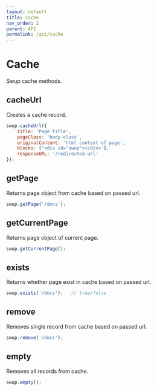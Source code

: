 ```yaml
---
layout: default
title: Cache
nav_order: 2
parent: API
permalink: /api/cache
---
```


# Cache
Swup cache methods.

## cacheUrl
Creates a cache record.
```javascript
swup.cacheUrl({
    title: 'Page title',    
    pageClass: 'body-class',
    originalContent: 'html content of page',
    blocks: ['<div id="swup"></div>'], 
    responseURL: '/redirected-url'
});
```

## getPage
Returns page object from cache based on passed url.
```javascript
swup.getPage('/docs');
```

## getCurrentPage
Returns page object of current page.
```javascript
swup.getCurrentPage();
```

## exists
Returns whether page exist in cache based on passed url.
```javascript
swup.exists('/docs');   // true/false
```

## remove
Removes single record from cache based on passed url. 
```javascript
swup.remove('/docs');
```

## empty
Removes all records from cache. 
```javascript
swup.empty();
```
